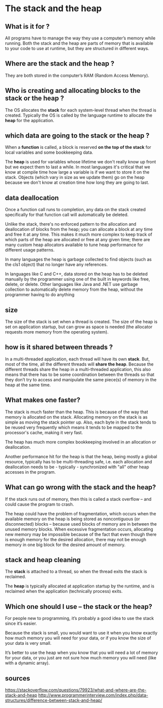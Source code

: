 # The stack and the heap

## What is it for ?

All programs have to manage the way they use a computer’s memory while running. Both the stack and the heap are parts of memory that is available to your code to use at runtime, but they are structured in different ways.

## Where are the stack and the heap ?

They are both stored in the computer’s RAM (Random Access Memory). 

## Who is creating and allocating blocks to the stack or the heap ?

The OS allocates the **stack** for each system-level thread when the thread is created. 
Typically the OS is called by the language runtime to allocate the **heap** for the application.

## which data are going to the stack or the heap ?

When a **function** is called, a block is reserved **on the top of the stack** for local variables and some bookkeeping data.

The **heap** is used for variables whose lifetime we don't really know up front but we expect them to last a while. In most languages it's critical that we know at compile time how large a variable is if we want to store it on the stack. Objects (which vary in size as we update them) go on the heap because we don't know at creation time how long they are going to last.

## data deallocation

Once a function call runs to completion, any data on the stack created specifically for that function call will automatically be deleted. 

Unlike the stack, there's no enforced pattern to the allocation and deallocation of blocks from the heap; you can allocate a block at any time and free it at any time. This makes it much more complex to keep track of which parts of the heap are allocated or free at any given time; there are many custom heap allocators available to tune heap performance for different usage patterns.

In many languages the heap is garbage collected to find objects (such as the cls1 object) that no longer have any references.

In languages like C and C++, data stored on the heap has to be deleted manually by the programmer using one of the built in keywords like free, delete, or delete. Other languages like Java and .NET use garbage collection to automatically delete memory from the heap, without the programmer having to do anything

## size

The size of the stack is set when a thread is created. The size of the heap is set on application startup, but can grow as space is needed (the allocator requests more memory from the operating system).

## how is it shared between threads ?

In a multi-threaded application, each thread will have its own **stack**. But, most of the time, all the different threads will **share the heap**. Because the different threads share the heap in a multi-threaded application, this also means that there has to be some coordination between the threads so that they don’t try to access and manipulate the same piece(s) of memory in the heap at the same time.

## What makes one faster?

The stack is much faster than the heap. This is because of the way that memory is allocated on the stack. Allocating memory on the stack is as simple as moving the stack pointer up. Also, each byte in the stack tends to be reused very frequently which means it tends to be mapped to the processor's cache, making it very fast.

The heap has much more complex bookkeeping involved in an allocation or deallocation. 

Another performance hit for the heap is that the heap, being mostly a global resource, typically has to be multi-threading safe, i.e. each allocation and deallocation needs to be - typically - synchronized with "all" other heap accesses in the program.

## What can go wrong with the stack and the heap?

If the stack runs out of memory, then this is called a stack overflow – and could cause the program to crash.

The heap could have the problem of fragmentation, which occurs when the available memory on the heap is being stored as noncontiguous (or disconnected) blocks – because used blocks of memory are in between the unused memory blocks. When excessive fragmentation occurs, allocating new memory may be impossible because of the fact that even though there is enough memory for the desired allocation, there may not be enough memory in one big block for the desired amount of memory.

## stack and heap cleaning

The **stack** is attached to a thread, so when the thread exits the stack is reclaimed. 

The **heap** is typically allocated at application startup by the runtime, and is reclaimed when the application (technically process) exits.

## Which one should I use – the stack or the heap?

For people new to programming, it’s probably a good idea to use the stack since it’s easier.

Because the stack is small, you would want to use it when you know exactly how much memory you will need for your data, or if you know the size of your data is very small.

It’s better to use the heap when you know that you will need a lot of memory for your data, or you just are not sure how much memory you will need (like with a dynamic array).

## sources

https://stackoverflow.com/questions/79923/what-and-where-are-the-stack-and-heap
http://www.programmerinterview.com/index.php/data-structures/difference-between-stack-and-heap/
